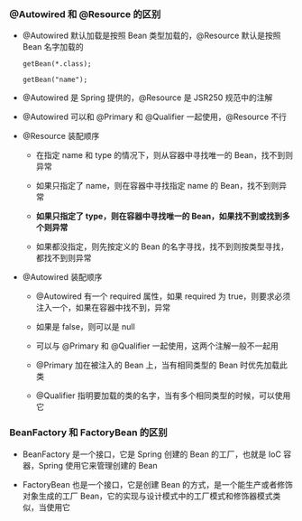 ### @Autowired 和 @Resource 的区别
- @Autowired 默认加载是按照 Bean 类型加载的，@Resource 默认是按照 Bean 名字加载的
    ```
    getBean(*.class);

    getBean("name");
    ```
- @Autowired 是 Spring 提供的，@Resource 是 JSR250 规范中的注解

- @Autowired 可以和 @Primary 和 @Qualifier 一起使用，@Resource 不行

- @Resource 装配顺序
    
    - 在指定 name 和 type 的情况下，则从容器中寻找唯一的 Bean，找不到则异常
    
    - 如果只指定了 name，则在容器中寻找指定 name 的 Bean，找不到则异常
    
    - **如果只指定了 type，则在容器中寻找唯一的 Bean，如果找不到或找到多个则异常**
    
    - 如果都没指定，则先按定义的 Bean 的名字寻找，找不到则按类型寻找，都找不到则异常

- @Autowired 装配顺序

    - @Autowired 有一个 required 属性，如果 required 为 true，则要求必须注入一个，如果在容器中找不到，异常

    - 如果是 false，则可以是 null

    - 可以与 @Primary 和 @Qualifier 一起使用，这两个注解一般不一起用

    - @Primary 加在被注入的 Bean 上，当有相同类型的 Bean 时优先加载此类

    - @Qualifier 指明要加载的类的名字，当有多个相同类型的时候，可以使用它


### BeanFactory 和 FactoryBean 的区别

- BeanFactory 是一个接口，它是 Spring 创建的 Bean 的工厂，也就是 IoC 容器，Spring 使用它来管理创建的 Bean

- FactoryBean 也是一个接口，它是创建 Bean 的方式，是一个能生产或者修饰对象生成的工厂 Bean，它的实现与设计模式中的工厂模式和修饰器模式类似，当使用它